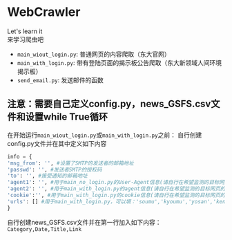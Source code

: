 # WebCrawler
Let's learn it  
来学习爬虫吧  

- `main_wiout_login.py`: 普通网页的内容爬取（东大官网）
- `main_with_login.py`: 带有登陆页面的揭示板公告爬取（东大新领域人间环境揭示板）
- `send_email.py`: 发送邮件的函数  


## 注意：需要自己定义config.py，news_GSFS.csv文件和设置while True循环
在开始运行`main_wiout_login.py`或`main_with_login.py`之前：
自行创建config.py文件并在其中定义如下内容
```python
info = {
'msg_from': '', #设置了SMTP的发送者的邮箱地址
'passwd': '', #发送者SMTP的授权码
'to': '', #接受通知的邮箱地址
'agent1': '', #用于main_no_login.py的User-Agent信息(请自行在希望监测的目标网页的网页检查器中找到它)
'agent2': '', #用于main_with_login.py的agent信息(请自行在希望监测的目标网页的网页检查器中找到它)
'cookie':'', #用于main_with_login.py的cookie信息(请自行在希望监测的目标网页的网页检查器中找到它)
'urls': [] #用于main_with_login.py，可以填：'soumu','kyoumu','yosan','kenkyu','keiyaku','ilo'及其中的任意子集
}
```
自行创建news_GSFS.csv文件并在第一行加入如下内容：
`Category,Date,Title,Link`